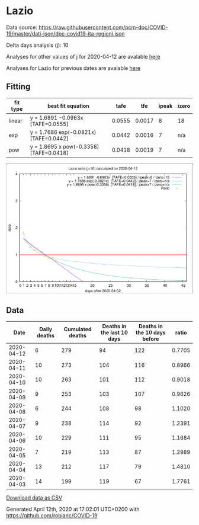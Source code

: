# Lazio

Data source: https://raw.githubusercontent.com/pcm-dpc/COVID-19/master/dati-json/dpc-covid19-ita-regioni.json

Delta days analysis (j): 10

Analyses for other values of j for 2020-04-12 are avalable [here](../2020-04-12/README.md)

Analyses for Lazio for previous dates are avalable [here](../README.md)

## Fitting 
|fit type|best fit equation|tafe|tfe|ipeak|izero|
|-------|-----|--------|------|---|---|
|linear|y = 1.6891 -0.0963x  [TAFE=0.0555]|0.0555|0.0017|8|18|
|exp|y = 1.7686 exp(-0.0821x)  [TAFE=0.0442]|0.0442|0.0016|7|n/a|
|pow|y = 1.8695 x pow(-0.3358)  [TAFE=0.0418]|0.0418|0.0019|7|n/a|

![Plot](COVID-19_lazio_j10_2020-04-12.png)

## Data
|Date|Daily deaths|Cumulated deaths|Deaths in the last 10 days|Deaths in the 10 days before|ratio|
|----|----------|-----------|-------|--------------------|-----|
|2020-04-12|6|279|94|122|0.7705|
|2020-04-11|10|273|104|116|0.8966|
|2020-04-10|10|263|101|112|0.9018|
|2020-04-09|9|253|103|107|0.9626|
|2020-04-08|6|244|108|98|1.1020|
|2020-04-07|9|238|114|92|1.2391|
|2020-04-06|10|229|111|95|1.1684|
|2020-04-05|7|219|113|87|1.2989|
|2020-04-04|13|212|117|79|1.4810|
|2020-04-03|14|199|119|67|1.7761|

[Download data as CSV](COVID-19_lazio_j10_2020-04-12.csv)

Generated April 12th, 2020 at 17:02:01 UTC+0200 with https://github.com/robianc/COVID-19

